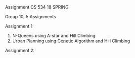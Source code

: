 Assignment CS 534 18 SPRING

Group 10, 5 Assignments 

Assignment 1: 
1. N-Queens using A-star and Hill Climbing
2. Urban Planning using Genetic Algorithm and Hill Climbing

Assignment 2:
